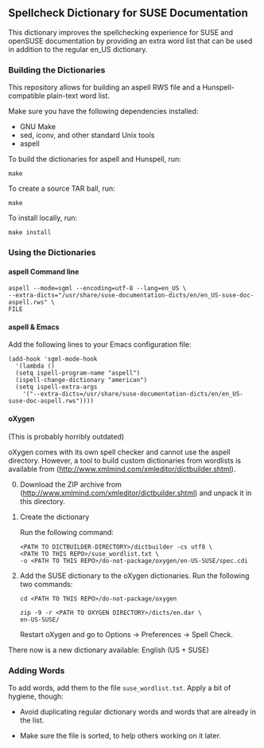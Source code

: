 ## Spellcheck Dictionary for SUSE Documentation

This dictionary improves the spellchecking experience for SUSE and openSUSE
documentation by providing an extra word list that can be used in addition
to the regular en_US dictionary.

### Building the Dictionaries

This repository allows for building an aspell RWS file and a Hunspell-compatible
plain-text word list.

Make sure you have the following dependencies installed:

* GNU Make
* sed, iconv, and other standard Unix tools
* aspell

To build the dictionaries for aspell and Hunspell, run:

```
make
```

To create a source TAR ball, run:

```
make
```

To install locally, run:

```
make install
```


### Using the Dictionaries

#### aspell Command line

```
aspell --mode=sgml --encoding=utf-8 --lang=en_US \
--extra-dicts="/usr/share/suse-documentation-dicts/en/en_US-suse-doc-aspell.rws" \
FILE
```

#### aspell & Emacs

Add the following lines to your Emacs configuration file:

```
(add-hook 'sgml-mode-hook
  '(lambda ()
  (setq ispell-program-name "aspell")
  (ispell-change-dictionary "american")
  (setq ispell-extra-args
    '("--extra-dicts=/usr/share/suse-documentation-dicts/en/en_US-suse-doc-aspell.rws"))))
```

#### oXygen

(This is probably horribly outdated)

oXygen comes with its own spell checker and cannot use the aspell
directory. However, a tool to build custom dictionaries from wordlists
is available from (http://www.xmlmind.com/xmleditor/dictbuilder.shtml).

0. Download the ZIP archive from
   (http://www.xmlmind.com/xmleditor/dictbuilder.shtml)
   and unpack it in this directory.

1. Create the dictionary

   Run the following command:

   ```
   <PATH TO DICTBUILDER-DIRECTORY>/dictbuilder -cs utf8 \
   <PATH TO THIS REPO>/suse_wordlist.txt \
   -o <PATH TO THIS REPO>/do-not-package/oxygen/en-US-SUSE/spec.cdi
   ```

2. Add the SUSE dictionary to the oXygen dictionaries.
   Run the following two commands:

   ```
   cd <PATH TO THIS REPO>/do-not-package/oxygen

   zip -9 -r <PATH TO OXYGEN DIRECTORY>/dicts/en.dar \
   en-US-SUSE/
   ```

   Restart oXygen and go to Options -> Preferences -> Spell Check.

There now is a new dictionary available: English (US + SUSE)

### Adding Words

To add words, add them to the file `suse_wordlist.txt`. Apply a bit of
hygiene, though:

* Avoid duplicating regular dictionary words and words that are already in
  the list.

* Make sure the file is sorted, to help others working on it later.
